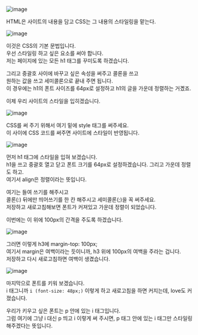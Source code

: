 ![image](https://user-images.githubusercontent.com/64893709/131237542-1d2c9af9-983c-438c-8e4a-d80fc6c9e5d0.png)

HTML은 사이트의 내용을 담고 CSS는 그 내용의 스타일링을 맡는다.

![image](https://user-images.githubusercontent.com/64893709/131237665-44e568c8-c0f1-4374-8591-990a2b4746c8.png)

이것은 CSS의 기본 문법입니다.   
우선 스타일링 하고 싶은 요소를 써야 합니다.   
저는 페이지에 있는 모든 h1 태그를 꾸미도록 하겠습니다.

그리고 중괄호 사이에 바꾸고 싶은 속성을 써주고 콜론을 쓰고   
원하는 값을 쓰고 세미콜론으로 끝내 주면 됩니다.   
이 경우에는 h1의 폰트 사이즈를 64px로 설정하고 h1의 글을 가운데 정렬하는 거곘죠.

이제 우리 사이트의 스타일을 입히겠습니다.

![image](https://user-images.githubusercontent.com/64893709/131237678-07222edd-d657-4ae4-9cf3-3aae845b0cc8.png)

CSS를 써 주기 위해서 여기 밑에 style 태그를 써주세요.   
이 사이에 CSS 코드를 써주면 사이트에 스타일이 반영됩니다.   

![image](https://user-images.githubusercontent.com/64893709/131237693-b33ba6ea-3ae7-4537-8413-3b4c1a675ab4.png)

먼저 h1 태그에 스타일을 입혀 보겠습니다.   
h1을 쓰고 중괄호 열고 닫고 폰트 크기를 64px로 설정하겠습니다. 그리고 가운데 정렬도 하고.   
여기서 align은 정렬이라는 뜻입니다.

여기는 들여 쓰기를 해주시고   
콜론(:) 뒤에만 띄어쓰기를 한 칸 해주시고 세미콜론(;)을 꼭 써주세요.   
저장하고 새로고침해보면 폰트가 커져있고 가운데 정렬이 되었습니다.

이번에는 이 위에 100px의 간격을 주도록 하겠습니다.

![image](https://user-images.githubusercontent.com/64893709/131237710-fe8b7689-064a-4fb0-b75c-8bfd81c36b5d.png)

그러면 이렇게 h3에 margin-top: 100px;   
여기서 margin은 여백이라는 듯이니까, h3 위에 100px의 여백을 주라는 겁니다.   
저장하고 다시 새로고침하면 여백이 생겼습니다.

![image](https://user-images.githubusercontent.com/64893709/131237729-f89dc858-5886-49c7-9b29-7ad6da347df5.png)

마지막으로 폰트를 키워 보겠습니다.   
i 태그니까 `i (font-size: 48px;)` 이렇게 하고 새로고침을 하면 커지는데, love도 커졌습니다.

우리가 키우고 싶은 폰트는 p 안에 있는 i 태그입니다.   
그럼 여기에 그냥 i 대신 p 띄고 i 이렇게 써 주시면, p 태그 안에 있는 i 태그만 스타일링 해주겠다는 뜻입니다.
